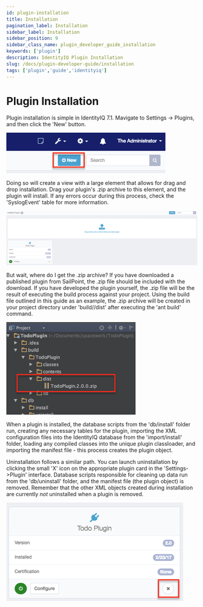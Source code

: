 ```yaml
---
id: plugin-installation
title: Installation
pagination_label: Installation
sidebar_label: Installation
sidebar_position: 9
sidebar_class_name: plugin_developer_guide_installation
keywords: ['plugin']
description: IdentityIQ Plugin Installation
slug: /docs/plugin-developer-guide/installation
tags: ['plugin','guide','identityiq']
---
```


# Plugin Installation

Plugin installation is simple in IdentityIQ 7.1. Mavigate to Settings -> Plugins, and then click the 'New' button.

![New Plugin Button](../img/new_plugin.png)

Doing so will create a view with a large element that allows for drag and drop installation. Drag your plugin's .zip archive to this element, and the plugin will install. If any errors occur during this process, check the 'SyslogEvent' table for more information.

![Drag and Drop](../img/drag_and_drop.png)

But wait, where do I get the .zip archive? If you have downloaded a published plugin from SailPoint, the .zip file should be included with the download. If you have developed the plugin yourself, the .zip file will be the result of executing the build process against your project. Using the build file outlined in this guide as an example, the .zip archive will be created in your project directory under 'build/<your plugin name/>/dist' after executing the 'ant build' command.

![Plugin Dist File](../img/plugin_dist.png)

When a plugin is installed, the database scripts from the 'db/install' folder run, creating any necessary tables for the plugin, importing the XML configuration files into the IdentityIQ database from the 'import/install' folder, loading any compiled classes into the unique plugin classloader, and importing the manifest file - this process creates the plugin object. 

Uninstallation follows a similar path. You can launch uninstallation by clicking the small 'X' icon on the appropriate plugin card in the 'Settings->Plugin' interface. Database scripts responsible for cleaning up data run from the 'db/uninstall' folder, and the manifest file (the plugin object) is removed. Remember that the other XML objects created during installation are currently *not* uninstalled when a plugin is removed.

![Uninstall a Plugin](../img/delete_plugin.png)